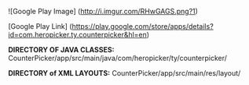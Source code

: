 ![Google Play Image] (http://i.imgur.com/RHwGAGS.png?1) 

[Google Play Link] (https://play.google.com/store/apps/details?id=com.heropicker.ty.counterpicker&hl=en)

**DIRECTORY OF JAVA CLASSES:** CounterPicker/app/src/main/java/com/heropicker/ty/counterpicker/

**DIRECTORY of XML LAYOUTS:** CounterPicker/app/src/main/res/layout/
